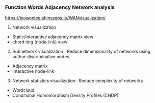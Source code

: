 ### Function Words Adjacency Network analysis

https://joowonlee.shinyapps.io/WANvisualization/

1. Network visualization 

  - Static/Interactive adjacency matrix view
  - chord ring (node-link) view
  
2. Subnetwork visualization : Reduce dimensionality of networks using author-discriminative nodes

  - Adjacency matrix
  - Interactive node-link

3. Network statistics visualization : Reduce complexity of networks

  - Wordcloud
  - Conditional Homomorphism Density Profiles (CHDP)

